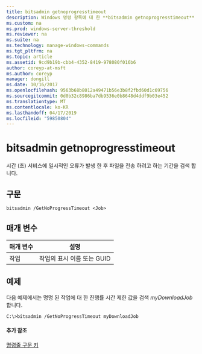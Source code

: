 ```yaml
---
title: bitsadmin getnoprogresstimeout
description: Windows 명령 항목에 대 한 **bitsadmin getnoprogresstimeout** -서비스에 일시적인 오류가 발생 한 후 파일을 전송 하려고 하는 초 단위로 시간 길이 검색 합니다.
ms.custom: na
ms.prod: windows-server-threshold
ms.reviewer: na
ms.suite: na
ms.technology: manage-windows-commands
ms.tgt_pltfrm: na
ms.topic: article
ms.assetid: 9cd9b19b-cbb4-4352-8419-978080f016b6
author: coreyp-at-msft
ms.author: coreyp
manager: dongill
ms.date: 10/16/2017
ms.openlocfilehash: 9563b68b8012a49471b56e3b8f2fbd60d1c69756
ms.sourcegitcommit: 0d0b32c8986ba7db9536e0b8648d4ddf9b03e452
ms.translationtype: MT
ms.contentlocale: ko-KR
ms.lasthandoff: 04/17/2019
ms.locfileid: "59850804"
---
```

# <a name="bitsadmin-getnoprogresstimeout"></a>bitsadmin getnoprogresstimeout



시간 (초) 서비스에 일시적인 오류가 발생 한 후 파일을 전송 하려고 하는 기간을 검색 합니다.

## <a name="syntax"></a>구문

```
bitsadmin /GetNoProgressTimeout <Job>
```

## <a name="parameters"></a>매개 변수

|매개 변수|설명|
|---------|-----------|
|작업|작업의 표시 이름 또는 GUID|

## <a name="BKMK_examples"></a>예제

다음 예제에서는 명명 된 작업에 대 한 진행률 시간 제한 값을 검색 *myDownloadJob*합니다.
```
C:\>bitsadmin /GetNoProgressTimeout myDownloadJob
```

#### <a name="additional-references"></a>추가 참조

[명령줄 구문 키](command-line-syntax-key.md)